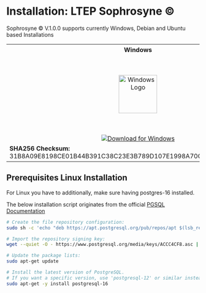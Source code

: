 # Installation: LTEP Sophrosyne ©

Sophrosyne © V.1.0.0 supports currently Windows, Debian and Ubuntu based Installations

<table>
  <tr>
    <th>Windows</th>
    <th>Debian/Ubuntu</th>
  </tr>
  <tr>
    <td style="text-align: center;"><img src="/ltep-sophrosyne/v.1.0.0/_media/WINDOWS_LOGO.png" alt="Windows Logo" style="width:100px"></td>
    <td style="text-align: center;"><img src="/ltep-sophrosyne/v.1.0.0/_media/DEBIAN_UBUNTU_LOGO.png" alt="Linux Logo" style="width:200px"></td>
  </tr>
  <tr>
    <td style="text-align: center;"><a href="https://api.onedrive.com/v1.0/shares/u!aHR0cHM6Ly8xZHJ2Lm1zL3UvcyFBaUx4dFpNV2M3NTJ2WjB1eC1rNnpvM3VIV0EyZFE_ZT12RExKQWY/root/content"><img src="download_icon.png" alt="Download for Windows"></a></td>
    <td style="text-align: center;"><a href="https://api.onedrive.com/v1.0/shares/u!aHR0cHM6Ly8xZHJ2Lm1zL3UvcyFBaUx4dFpNV2M3NTJ2WjB0T2trMTczXzl4ak4zN2c_ZT1nY1hmaXI/root/content"><img src="download_icon.png" alt="Download for Debian/Ubuntu"></a></td>
    </tr>
    <tr>
    <td>
      <strong>SHA256 Checksum:</strong> 31B8A09E8198CE01B44B391C38C23E3B789D107E1998A70C1AF61422304F8C2C
    </td>
    <td>
      <strong>SHA256 Checksum:</strong> 8CC6FB183A70300C8D37EBD6D5ECCD26ADE71ECEFB86AAE0515EE7731F25F733
    </td>
  </tr>
</table>

## Prerequisites Linux Installation

For Linux you have to additionally, make sure having postgres-16 installed.

The below installation script originates from the official [PGSQL Documentation](https://www.postgresql.org/download/linux/debian/)

```bash
# Create the file repository configuration:
sudo sh -c 'echo "deb https://apt.postgresql.org/pub/repos/apt $(lsb_release -cs)-pgdg main" > /etc/apt/sources.list.d/pgdg.list'

# Import the repository signing key:
wget --quiet -O - https://www.postgresql.org/media/keys/ACCC4CF8.asc | sudo apt-key add -

# Update the package lists:
sudo apt-get update

# Install the latest version of PostgreSQL.
# If you want a specific version, use 'postgresql-12' or similar instead of 'postgresql':
sudo apt-get -y install postgresql-16
```
